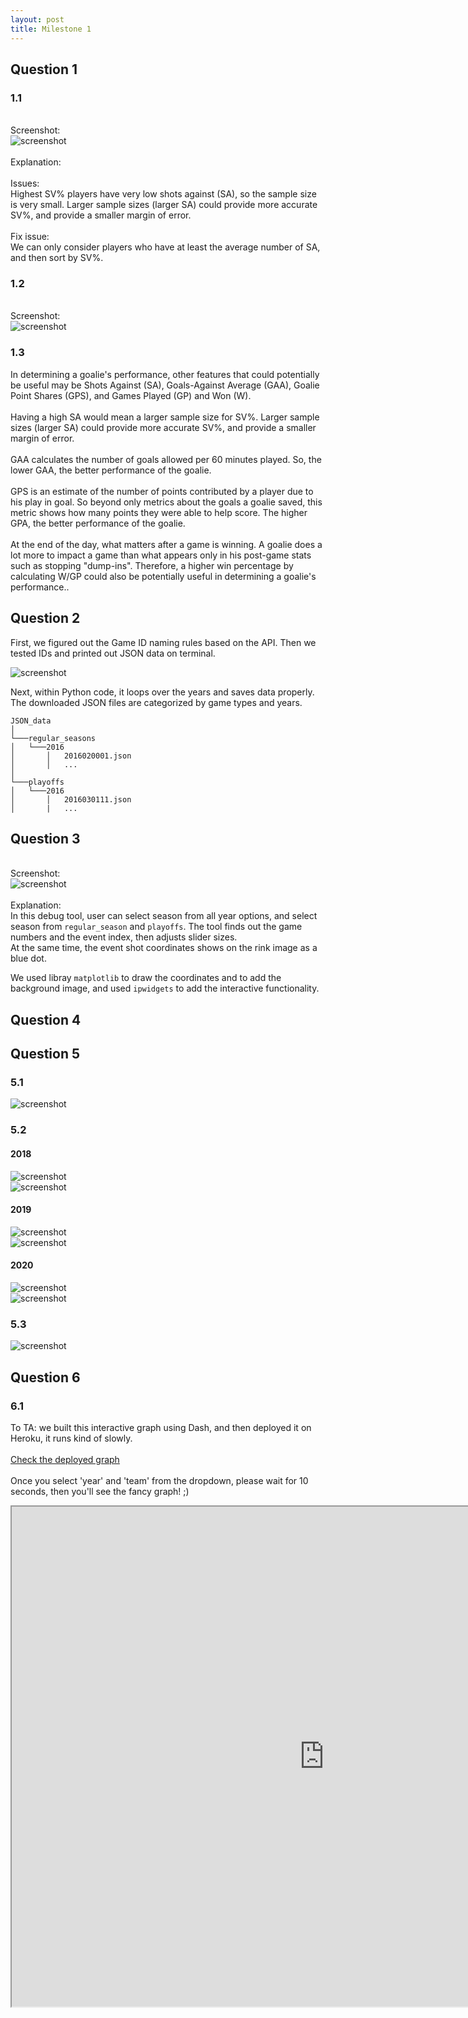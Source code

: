 ```yaml
---
layout: post
title: Milestone 1
---
```


## Question 1
### 1.1
<br />Screenshot:
<br />
![screenshot](assets/q1_1.png)
<br />
<br />Explanation:
<br /><br />
Issues:
<br />
Highest SV% players have very low shots against (SA), so the sample size is very small. Larger sample sizes (larger SA) could provide more accurate SV%, and provide a smaller margin of error.
<br /><br />
Fix issue:
<br />
We can only consider players who have at least the average number of SA, and then sort by SV%.
### 1.2
<br />Screenshot:
<br />
![screenshot](assets/q1_2.png)
<br />
### 1.3
In determining a goalie's performance, other features that could potentially be useful may be Shots Against (SA), Goals-Against Average (GAA), Goalie Point Shares (GPS), and Games Played (GP) and Won (W).
<br /><br />
Having a high SA would mean a larger sample size for SV%. Larger sample sizes (larger SA) could provide more accurate SV%, and provide a smaller margin of error.
<br /><br />
GAA calculates the number of goals allowed per 60 minutes played. So, the lower GAA, the better performance of the goalie.
<br /><br />
GPS is an estimate of the number of points contributed by a player due to his play in goal. So beyond only metrics about the goals a goalie saved, this metric shows how many points they were able to help score. The higher GPA, the better performance of the goalie.
<br /><br />
At the end of the day, what matters after a game is winning. A goalie does a lot more to impact a game than what appears only in his post-game stats such as stopping "dump-ins". Therefore, a higher win percentage by calculating W/GP could also be potentially useful in determining a goalie's performance..

## Question 2

First, we figured out the Game ID naming rules based on the API. Then we tested IDs and printed out JSON data on terminal.

![screenshot](assets/q2_image_0.png)

Next, within Python code, it loops over the years and saves data properly. The downloaded JSON files are categorized by game types and years. 
```
JSON_data
│
└───regular_seasons
│   └───2016
│       │   2016020001.json
│       │   ...
│   
└───playoffs
│   └───2016
│       │   2016030111.json
│       |   ...
```


## Question 3
<br />Screenshot:
<br />
![screenshot](assets/q3.png)
<br />
<br />Explanation:
<br />
In this debug tool, user can select season from all year options, and select season from `regular_season` and `playoffs`. The tool finds out the game numbers and the event index, then adjusts slider sizes.
<br />
At the same time, the event shot coordinates shows on the rink image as a blue dot. 

We used libray `matplotlib` to draw the coordinates and to add the background image, and used `ipwidgets` to add the interactive functionality. 

## Question 4



## Question 5
### 5.1
![screenshot](assets/q5_1.png)
### 5.2
#### 2018
![screenshot](assets/q5_2_2018_1.png)
<br />
![screenshot](assets/q5_2_2018_2.png)

#### 2019
![screenshot](assets/q5_2_2019_1.png)
<br />
![screenshot](assets/q5_2_2019_2.png)

#### 2020
![screenshot](assets/q5_2_2020_1.png)
<br />
![screenshot](assets/q5_2_2020_2.png)

### 5.3
![screenshot](assets/q5_3.png)

## Question 6
### 6.1
To TA: we built this interactive graph using Dash, and then deployed it on Heroku, it runs kind of slowly. 
<br /><br />
[Check the deployed graph](https://ift6758-q6.herokuapp.com/)
<br /><br />
Once you select 'year' and 'team' from the dropdown, please wait for 10 seconds, then you'll see the fancy graph! ;)

<iframe src="https://ift6758-q6.herokuapp.com/" width=1000 height=800>

### 6.2
Closer to the net, easier to make a goal.

### 6.3

### 6.4 